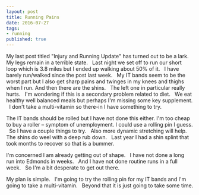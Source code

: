 ```yaml
---
layout: post
title: Running Pains
date: 2016-07-27
tags:
- running
published: true
---
```

My last post titled "Injury and Running Update" has turned out to be a lark.   &nbsp; My legs remain in a terrible state. &nbsp;  Last night we set off to run our short loop which is 3.8 miles but I ended up walking about 50% of it.  &nbsp;  I have barely run/walked since the post last week.  &nbsp; My IT bands seem to be the worst part but I also get sharp pains and twinges in my knees and thighs when I run.  And then there are the shins.  &nbsp; The left one in particular really hurts.  &nbsp; I'm wondering if this is a secondary problem related to diet.  &nbsp;  We eat healthy well balanced meals but perhaps I'm missing some key supplement.  &nbsp;  I don't take a multi-vitamin so there-in I have something to try.   
 
The IT bands should be rolled but I have not done this either.  I'm too cheap to buy a roller – symptom of unemployment.  I could use a rolling pin I guess.  &nbsp; So I have a couple things to try.  &nbsp; Also more dynamic stretching will help.  &nbsp;  The shins do weel with a deep rub down.  &nbsp; Last year I had a shin splint that took months to recover so that is a bummer.  
 
I'm concerned I am already getting out of shape.  &nbsp; I have not done a long run into Edmonds in weeks.  &nbsp; And I have not done routine runs in a full week.  &nbsp; So I'm a bit desperate to get out there. 
 
My plan is simple.  &nbsp; I'm going to try the rolling pin for my IT bands and I'm going to take a multi-vitamin.  &nbsp; Beyond that it is just going to take some time.
